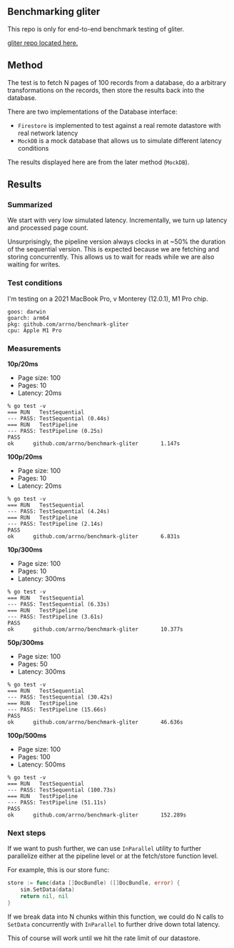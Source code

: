 ## Benchmarking gliter

This repo is only for end-to-end benchmark testing of gliter.

[gliter repo located here.](https://github.com/arrno/gliter)

## Method

The test is to fetch N pages of 100 records from a database, do a arbitrary transformations on the records, then store the results back into the database.

There are two implementations of the Database interface:

-   `Firestore` is implemented to test against a real remote datastore with real network latency
-   `MockDB` is a mock database that allows us to simulate different latency conditions

The results displayed here are from the later method (`MockDB`).

## Results

### Summarized

We start with very low simulated latency. Incrementally, we turn up latency and processed page count.

Unsurprisingly, the pipeline version always clocks in at ~50% the duration of the sequential version. This is expected because we are fetching and storing concurrently. This allows us to wait for reads while we are also waiting for writes.

### Test conditions

I'm testing on a 2021 MacBook Pro, v Monterey (12.0.1), M1 Pro chip.

```
goos: darwin
goarch: arm64
pkg: github.com/arrno/benchmark-gliter
cpu: Apple M1 Pro
```

### Measurements

**10p/20ms**

-   Page size: 100
-   Pages: 10
-   Latency: 20ms

```
% go test -v
=== RUN   TestSequential
--- PASS: TestSequential (0.44s)
=== RUN   TestPipeline
--- PASS: TestPipeline (0.25s)
PASS
ok      github.com/arrno/benchmark-gliter       1.147s
```

**100p/20ms**

-   Page size: 100
-   Pages: 10
-   Latency: 20ms

```
% go test -v
=== RUN   TestSequential
--- PASS: TestSequential (4.24s)
=== RUN   TestPipeline
--- PASS: TestPipeline (2.14s)
PASS
ok      github.com/arrno/benchmark-gliter       6.831s
```

**10p/300ms**

-   Page size: 100
-   Pages: 10
-   Latency: 300ms

```
% go test -v
=== RUN   TestSequential
--- PASS: TestSequential (6.33s)
=== RUN   TestPipeline
--- PASS: TestPipeline (3.61s)
PASS
ok      github.com/arrno/benchmark-gliter       10.377s
```

**50p/300ms**

-   Page size: 100
-   Pages: 50
-   Latency: 300ms

```
% go test -v
=== RUN   TestSequential
--- PASS: TestSequential (30.42s)
=== RUN   TestPipeline
--- PASS: TestPipeline (15.66s)
PASS
ok      github.com/arrno/benchmark-gliter       46.636s
```

**100p/500ms**

-   Page size: 100
-   Pages: 100
-   Latency: 500ms

```
% go test -v
=== RUN   TestSequential
--- PASS: TestSequential (100.73s)
=== RUN   TestPipeline
--- PASS: TestPipeline (51.11s)
PASS
ok      github.com/arrno/benchmark-gliter       152.289s

```

### Next steps

If we want to push further, we can use `InParallel` utility to further parallelize either at the pipeline level or at the fetch/store function level.

For example, this is our store func:

```go
store := func(data []DocBundle) ([]DocBundle, error) {
	sim.SetData(data)
	return nil, nil
}
```

If we break data into N chunks within this function, we could do N calls to `SetData` concurrently with `InParallel` to further drive down total latency.

This of course will work until we hit the rate limit of our datastore.
